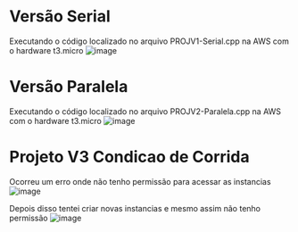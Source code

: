 # Versão Serial

Executando o código localizado no arquivo PROJV1-Serial.cpp na AWS com o hardware t3.micro
![image](https://user-images.githubusercontent.com/74461314/196826746-71bc3fc8-fbee-4632-8699-5e48f790e5f2.png)

# Versão Paralela

Executando o código localizado no arquivo PROJV2-Paralela.cpp na AWS com o hardware t3.micro
![image](https://user-images.githubusercontent.com/74461314/196829457-d9901cea-0661-4f37-9285-c0aa41fc29c5.png)

# Projeto V3 Condicao de Corrida

Ocorreu um erro onde não tenho permissão para acessar as instancias 
![image](https://user-images.githubusercontent.com/74374381/200972881-b47fbe36-2f12-424f-9ee7-285275733749.png)

Depois disso tentei criar novas instancias e mesmo assim não tenho permissão 
![image](https://user-images.githubusercontent.com/74374381/200972852-ecca1830-32da-4182-8cb1-30e35f2b1ffc.png)


